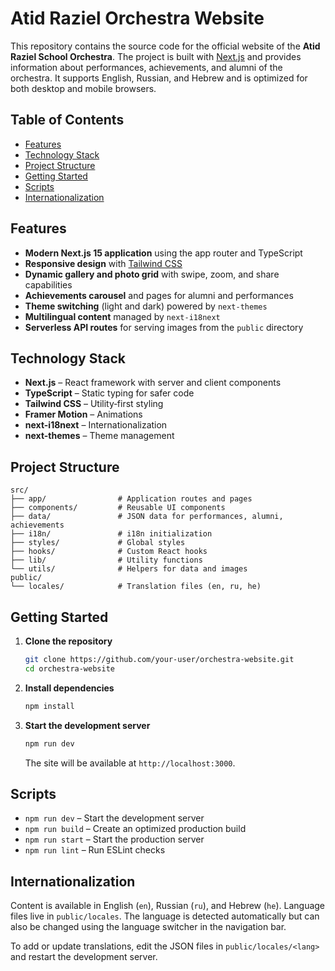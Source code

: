 # Atid Raziel Orchestra Website

This repository contains the source code for the official website of the **Atid Raziel School Orchestra**. The project is built with [Next.js](https://nextjs.org) and provides information about performances, achievements, and alumni of the orchestra. It supports English, Russian, and Hebrew and is optimized for both desktop and mobile browsers.

## Table of Contents
- [Features](#features)
- [Technology Stack](#technology-stack)
- [Project Structure](#project-structure)
- [Getting Started](#getting-started)
- [Scripts](#scripts)
- [Internationalization](#internationalization)

## Features
- **Modern Next.js 15 application** using the app router and TypeScript
- **Responsive design** with [Tailwind CSS](https://tailwindcss.com)
- **Dynamic gallery and photo grid** with swipe, zoom, and share capabilities
- **Achievements carousel** and pages for alumni and performances
- **Theme switching** (light and dark) powered by `next-themes`
- **Multilingual content** managed by `next-i18next`
- **Serverless API routes** for serving images from the `public` directory

## Technology Stack
- **Next.js** – React framework with server and client components
- **TypeScript** – Static typing for safer code
- **Tailwind CSS** – Utility‑first styling
- **Framer Motion** – Animations
- **next-i18next** – Internationalization
- **next-themes** – Theme management

## Project Structure
```
src/
├── app/                # Application routes and pages
├── components/         # Reusable UI components
├── data/               # JSON data for performances, alumni, achievements
├── i18n/               # i18n initialization
├── styles/             # Global styles
├── hooks/              # Custom React hooks
├── lib/                # Utility functions
└── utils/              # Helpers for data and images
public/
└── locales/            # Translation files (en, ru, he)
```

## Getting Started
1. **Clone the repository**
   ```bash
   git clone https://github.com/your-user/orchestra-website.git
   cd orchestra-website
   ```
2. **Install dependencies**
   ```bash
   npm install
   ```
3. **Start the development server**
   ```bash
   npm run dev
   ```
   The site will be available at `http://localhost:3000`.

## Scripts
- `npm run dev` – Start the development server
- `npm run build` – Create an optimized production build
- `npm run start` – Start the production server
- `npm run lint` – Run ESLint checks

## Internationalization
Content is available in English (`en`), Russian (`ru`), and Hebrew (`he`). Language files live in `public/locales`. The language is detected automatically but can also be changed using the language switcher in the navigation bar.

To add or update translations, edit the JSON files in `public/locales/<lang>` and restart the development server.
